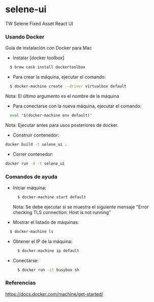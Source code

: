 # selene-ui
TW Selene Fixed Asset React UI


### Usando Docker

Guía de instalación con Docker para Mac

* Instalar [docker toolbox]
```sh
  $ brew cask install dockertoolbox
```
* Para crear la máquina, ejecutar el comando:
```sh
  $ docker-machine create --driver virtualbox default
```
  Nota: El último argumento es el nombre de la máquina
* Para conectarse con la nueva máquina, ejecutar el comando:
```sh  
  eval "$(docker-machine env default)"
```
  Nota: Ejecutar antes para usos posteriores de docker.

* Construir contenedor:
```sh
docker build -t selene_ui .
```

* Correr contenedor:
```sh
docker run -d -t selene_ui
```

### Comandos de ayuda

* Iniciar máquina:
  ```sh
    $ docker-machine start default
  ```
  Nota: Se debe ejecutar si se muestra el siguiente mensaje "Error checking TLS connection: Host is not running"

*  Mostrar el listado de máquinas:
  ```sh
    $ docker-machine ls
  ```
* Obtener el IP de la máquina:​
  ```sh
    $ docker-machine ip default
  ```
* Conectarse:
  ```sh
    $ docker run -it busybox sh
  ```
### Referencias
https://docs.docker.com/machine/get-started/
